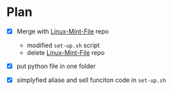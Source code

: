 # Plan

* [x] Merge with [Linux-Mint-File](https://github.com/Dimorng/Linux-Mint-File.git) repo
    - modified `set-up.sh` script
    - delete [Linux-Mint-File](https://github.com/Dimorng/Linux-Mint-File.git) repo

* [x] put python file in one folder

* [x] simplyfied aliase and sell funciton code in `set-up.sh`